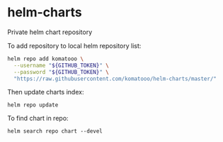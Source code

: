 # helm-charts
Private helm chart repository

To add repository to local helm repository list:
```sh
helm repo add komatooo \
  --username "${GITHUB_TOKEN}" \
  --password "${GITHUB_TOKEN}" \
  "https://raw.githubusercontent.com/komatooo/helm-charts/master/"
```
Then update charts index:
```
helm repo update
```

To find chart in repo:
```
helm search repo chart --devel
```
